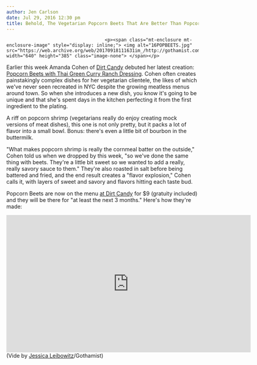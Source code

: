 ```yaml
---
author: Jen Carlson
date: Jul 29, 2016 12:30 pm
title: Behold, The Vegetarian Popcorn Beets That Are Better Than Popcorn Shrimp
---
```


	
										<p><span class="mt-enclosure mt-enclosure-image" style="display: inline;"> <img alt="16POPBEETS.jpg" src="https://web.archive.org/web/20170918111631im_/http://gothamist.com/attachments/arts_jen/16POPBEETS.jpg" width="640" height="385" class="image-none"> </span></p>

<p>Earlier this week Amanda Cohen of <a href="https://web.archive.org/web/20170918111631/http://gothamist.com/tags/dirtcandy">Dirt Candy</a> debuted her latest creation: <a href="https://web.archive.org/web/20170918111631/https://www.instagram.com/p/BIGie9SjpFf/?taken-by=dirtcandynyc&amp;hl=en">Popcorn Beets with Thai Green Curry Ranch Dressing</a>. Cohen often creates painstakingly complex dishes for her vegetarian clientele, the likes of which we&apos;ve never seen recreated in NYC despite the growing meatless menus around town. So when she introduces a new dish, you know it&apos;s going to be unique and that she&apos;s spent days in the kitchen perfecting it from the first ingredient to the plating. </p>

<p>A riff on popcorn shrimp (vegetarians really do enjoy creating mock versions of meat dishes), this one is not only pretty, but it packs a lot of flavor into a small bowl. Bonus: there&apos;s even a little bit of bourbon in the buttermilk. </p>

<p>&quot;What makes popcorn shrimp is really the cornmeal batter on the outside,&quot; Cohen told us when we dropped by this week, &quot;so we&apos;ve done the same thing with beets. They&apos;re a little bit sweet so we wanted to add a really, really savory sauce to them.&quot; They&apos;re also roasted in salt before being battered and fried, and the end result creates a &quot;flavor explosion,&quot; Cohen calls it, with layers of sweet and savory and flavors hitting each taste bud. </p>

<p>Popcorn Beets are now on the menu <a href="https://web.archive.org/web/20170918111631/http://www.dirtcandynyc.com/">at Dirt Candy</a> for $9 (gratuity included) and they will be there for &quot;at least the next 3 months.&quot; Here&apos;s how they&apos;re made:</p>

<p><iframe width="640" height="360" src="https://web.archive.org/web/20170918111631if_/https://www.youtube.com/embed/8TsJmZd2SUo" frameborder="0" allowfullscreen></iframe><br>
<span class="photo_caption">(Vide by <a href="https://web.archive.org/web/20170918111631/https://twitter.com/j_leibowitz">Jessica Leibowitz</a>/Gothamist)</span></p>					
										
									
				